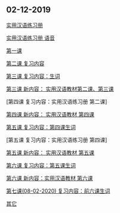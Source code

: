 ## 02-12-2019

[实用汉语练习册](https://dan3011.github.io/regular/Practical_Chinese_Workbook1.pdf)

[实用汉语练习册 语音](https://www.ximalaya.com/waiyu/24537229/)

[第一课](https://dan3011.github.io/regular/Lesson1_Alex.pdf)

[第二课 复习内容](https://dan3011.github.io/regular/Review1.pdf)

[第三课 复习内容：生词](https://dan3011.github.io/regular/Lesson2_newwords.pdf)

[第三课 新内容： 实用汉语教材第二课、第三课](https://dan3011.github.io/regular/hanyu.pdf)

[第四课 复习内容：实用汉语练习册 第二课]

[第四课 新内容： 实用汉语教材 第四课](https://dan3011.github.io/regular/hanyu_4and5.pdf)

[第五课 复习内容：第四课生词](https://dan3011.github.io/regular/Lesson4_newwords.pdf)

[第五课 复习内容：实用汉语练习册 第四课]

[第五课 新内容： 实用汉语教材 第五课](https://dan3011.github.io/regular/hanyu_4and5.pdf)

[第六课 复习内容：第五课生词](https://dan3011.github.io/regular/Lesson5_newwords.pdf)

[第六课 新内容：实用汉语教材 第六课](https://dan3011.github.io/regular/hanyu_6.pdf)

[第七课(08-02-2020) 复习内容：前六课生词](https://dan3011.github.io/regular/Review_6Lessons.pdf)

[其它](https://dan3011.github.io/adults)


